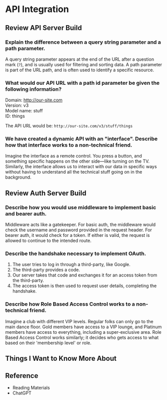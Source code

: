 # API Integration

## Review API Server Build

### Explain the difference between a query string parameter and a path parameter.

A query string parameter appears at the end of the URL after a question mark (`?`), and is usually used for filtering and sorting data. A path parameter is part of the URL path, and is often used to identify a specific resource.

### What would our API URL with a path id parameter be given the following information?

Domain: http://our-site.com  
Version: v3  
Model name: stuff  
ID: things  

The API URL would be: `http://our-site.com/v3/stuff/things`

### We have created a dynamic API with an "interface". Describe how that interface works to a non-technical friend.

Imagine the interface as a remote control. You press a button, and something specific happens on the other side—like turning on the TV. Similarly, the interface allows us to interact with our data in specific ways without having to understand all the technical stuff going on in the background.

## Review Auth Server Build

### Describe how you would use middleware to implement basic and bearer auth.

Middleware acts like a gatekeeper. For basic auth, the middleware would check the username and password provided in the request header. For bearer auth, it would check for a token. If either is valid, the request is allowed to continue to the intended route.

### Describe the handshake necessary to implement OAuth.

1. The user tries to log in through a third-party, like Google.
2. The third-party provides a code.
3. Our server takes that code and exchanges it for an access token from the third-party.
4. The access token is then used to request user details, completing the handshake.

### Describe how Role Based Access Control works to a non-technical friend.

Imagine a club with different VIP levels. Regular folks can only go to the main dance floor. Gold members have access to a VIP lounge, and Platinum members have access to everything, including a super-exclusive area. Role Based Access Control works similarly; it decides who gets access to what based on their 'membership level' or role.

## Things I Want to Know More About


## Reference

- Reading Materials
- ChatGPT
